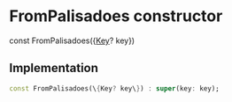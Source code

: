 


# FromPalisadoes constructor






const
FromPalisadoes(\{[Key](https:api.flutter.dev/flutter/foundation/Key-class.html)? key\})





## Implementation

```dart
const FromPalisadoes(\{Key? key\}) : super(key: key);
```







